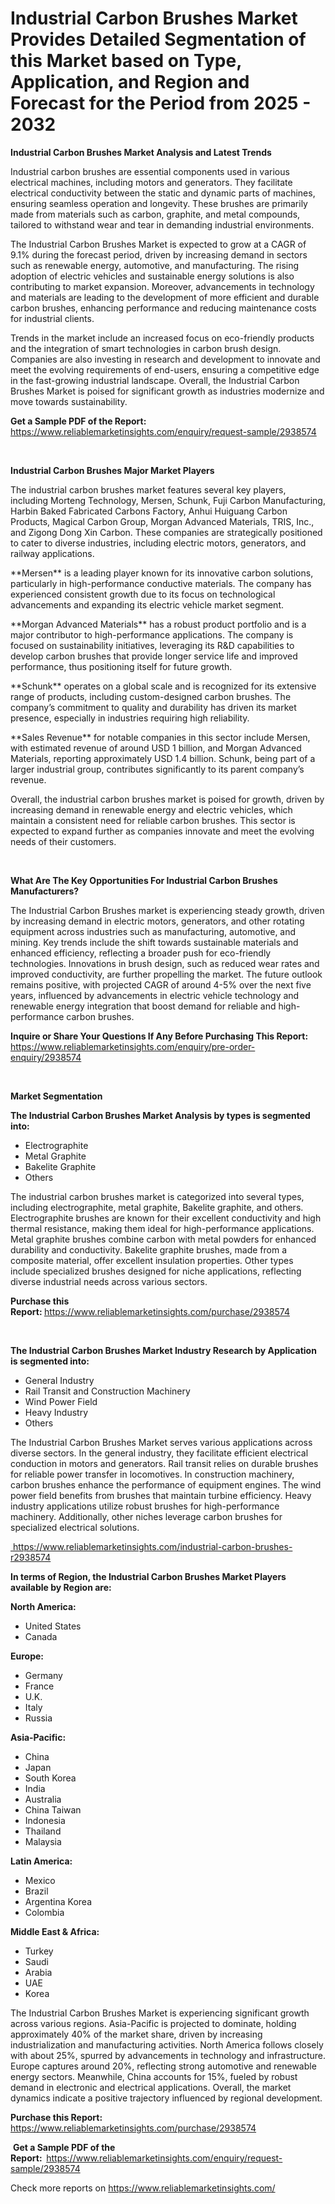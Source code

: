 <p><h1>Industrial Carbon Brushes Market Provides Detailed Segmentation of this Market based on Type, Application, and Region and Forecast for the Period from 2025 - 2032</h1></p><p><strong>Industrial Carbon Brushes Market Analysis and Latest Trends</strong></p>
<p><p>Industrial carbon brushes are essential components used in various electrical machines, including motors and generators. They facilitate electrical conductivity between the static and dynamic parts of machines, ensuring seamless operation and longevity. These brushes are primarily made from materials such as carbon, graphite, and metal compounds, tailored to withstand wear and tear in demanding industrial environments.</p><p>The Industrial Carbon Brushes Market is expected to grow at a CAGR of 9.1% during the forecast period, driven by increasing demand in sectors such as renewable energy, automotive, and manufacturing. The rising adoption of electric vehicles and sustainable energy solutions is also contributing to market expansion. Moreover, advancements in technology and materials are leading to the development of more efficient and durable carbon brushes, enhancing performance and reducing maintenance costs for industrial clients.</p><p>Trends in the market include an increased focus on eco-friendly products and the integration of smart technologies in carbon brush design. Companies are also investing in research and development to innovate and meet the evolving requirements of end-users, ensuring a competitive edge in the fast-growing industrial landscape. Overall, the Industrial Carbon Brushes Market is poised for significant growth as industries modernize and move towards sustainability.</p></p>
<p><strong>Get a Sample PDF of the Report:&nbsp;</strong> <a href="https://www.reliablemarketinsights.com/enquiry/request-sample/2938574?utm_campaign=2531&utm_medium=2&utm_source=Github&utm_content=ia&utm_term=15032025&utm_id=industrial-carbon-brushes">https://www.reliablemarketinsights.com/enquiry/request-sample/2938574</a></p>
<p>&nbsp;</p>
<p><strong>Industrial Carbon Brushes Major Market Players</strong></p>
<p><p>The industrial carbon brushes market features several key players, including Morteng Technology, Mersen, Schunk, Fuji Carbon Manufacturing, Harbin Baked Fabricated Carbons Factory, Anhui Huiguang Carbon Products, Magical Carbon Group, Morgan Advanced Materials, TRIS, Inc., and Zigong Dong Xin Carbon. These companies are strategically positioned to cater to diverse industries, including electric motors, generators, and railway applications.</p><p>**Mersen** is a leading player known for its innovative carbon solutions, particularly in high-performance conductive materials. The company has experienced consistent growth due to its focus on technological advancements and expanding its electric vehicle market segment.</p><p>**Morgan Advanced Materials** has a robust product portfolio and is a major contributor to high-performance applications. The company is focused on sustainability initiatives, leveraging its R&D capabilities to develop carbon brushes that provide longer service life and improved performance, thus positioning itself for future growth.</p><p>**Schunk** operates on a global scale and is recognized for its extensive range of products, including custom-designed carbon brushes. The company’s commitment to quality and durability has driven its market presence, especially in industries requiring high reliability.</p><p>**Sales Revenue** for notable companies in this sector include Mersen, with estimated revenue of around USD 1 billion, and Morgan Advanced Materials, reporting approximately USD 1.4 billion. Schunk, being part of a larger industrial group, contributes significantly to its parent company’s revenue.</p><p>Overall, the industrial carbon brushes market is poised for growth, driven by increasing demand in renewable energy and electric vehicles, which maintain a consistent need for reliable carbon brushes. This sector is expected to expand further as companies innovate and meet the evolving needs of their customers.</p></p>
<p>&nbsp;</p>
<p><strong>What Are The Key Opportunities For Industrial Carbon Brushes Manufacturers?</strong></p>
<p><p>The Industrial Carbon Brushes market is experiencing steady growth, driven by increasing demand in electric motors, generators, and other rotating equipment across industries such as manufacturing, automotive, and mining. Key trends include the shift towards sustainable materials and enhanced efficiency, reflecting a broader push for eco-friendly technologies. Innovations in brush design, such as reduced wear rates and improved conductivity, are further propelling the market. The future outlook remains positive, with projected CAGR of around 4-5% over the next five years, influenced by advancements in electric vehicle technology and renewable energy integration that boost demand for reliable and high-performance carbon brushes.</p></p>
<p><strong>Inquire or Share Your Questions If Any Before Purchasing This Report:</strong> <a href="https://www.reliablemarketinsights.com/enquiry/pre-order-enquiry/2938574?utm_campaign=2531&utm_medium=2&utm_source=Github&utm_content=ia&utm_term=15032025&utm_id=industrial-carbon-brushes">https://www.reliablemarketinsights.com/enquiry/pre-order-enquiry/2938574</a></p>
<p>&nbsp;</p>
<p><strong>Market Segmentation</strong></p>
<p><strong>The Industrial Carbon Brushes Market Analysis by types is segmented into:</strong></p>
<p><ul><li>Electrographite</li><li>Metal Graphite</li><li>Bakelite Graphite</li><li>Others</li></ul></p>
<p><p>The industrial carbon brushes market is categorized into several types, including electrographite, metal graphite, Bakelite graphite, and others. Electrographite brushes are known for their excellent conductivity and high thermal resistance, making them ideal for high-performance applications. Metal graphite brushes combine carbon with metal powders for enhanced durability and conductivity. Bakelite graphite brushes, made from a composite material, offer excellent insulation properties. Other types include specialized brushes designed for niche applications, reflecting diverse industrial needs across various sectors.</p></p>
<p><strong>Purchase this Report:&nbsp;</strong><a href="https://www.reliablemarketinsights.com/purchase/2938574?utm_campaign=2531&utm_medium=2&utm_source=Github&utm_content=ia&utm_term=15032025&utm_id=industrial-carbon-brushes">https://www.reliablemarketinsights.com/purchase/2938574</a></p>
<p>&nbsp;</p>
<p><strong>The Industrial Carbon Brushes Market Industry Research by Application is segmented into:</strong></p>
<p><ul><li>General Industry</li><li>Rail Transit and Construction Machinery</li><li>Wind Power Field</li><li>Heavy Industry</li><li>Others</li></ul></p>
<p><p>The Industrial Carbon Brushes Market serves various applications across diverse sectors. In the general industry, they facilitate efficient electrical conduction in motors and generators. Rail transit relies on durable brushes for reliable power transfer in locomotives. In construction machinery, carbon brushes enhance the performance of equipment engines. The wind power field benefits from brushes that maintain turbine efficiency. Heavy industry applications utilize robust brushes for high-performance machinery. Additionally, other niches leverage carbon brushes for specialized electrical solutions.</p></p>
<p><a href="https://www.reliablemarketinsights.com/industrial-carbon-brushes-r2938574?utm_campaign=2531&utm_medium=2&utm_source=Github&utm_content=ia&utm_term=15032025&utm_id=industrial-carbon-brushes">&nbsp;https://www.reliablemarketinsights.com/industrial-carbon-brushes-r2938574</a></p>
<p><strong>In terms of Region, the Industrial Carbon Brushes Market Players available by Region are:</strong></p>
<p>
    <p> <strong> North America: </strong>
        <ul>
            <li>United States</li>
            <li>Canada</li>
        </ul>
        </p> 
    <p> <strong> Europe: </strong>
        <ul>
            <li>Germany</li>
            <li>France</li>
            <li>U.K.</li>
            <li>Italy</li>
            <li>Russia</li>
        </ul>
        </p> 
    <p> <strong> Asia-Pacific: </strong>
        <ul>
            <li>China</li>
            <li>Japan</li>
            <li>South Korea</li>
            <li>India</li>
            <li>Australia</li>
            <li>China Taiwan</li>
            <li>Indonesia</li>
            <li>Thailand</li>
            <li>Malaysia</li>
        </ul>
        </p> 
    <p> <strong> Latin America: </strong>
        <ul>
            <li>Mexico</li>
            <li>Brazil</li>
            <li>Argentina Korea</li>
            <li>Colombia</li>
        </ul>
        </p> 
    <p> <strong> Middle East & Africa: </strong>
        <ul>
            <li>Turkey</li>
            <li>Saudi</li>
            <li>Arabia</li>
            <li>UAE</li>
            <li>Korea</li>
        </ul>
    </p>
    </p>
<p><p>The Industrial Carbon Brushes Market is experiencing significant growth across various regions. Asia-Pacific is projected to dominate, holding approximately 40% of the market share, driven by increasing industrialization and manufacturing activities. North America follows closely with about 25%, spurred by advancements in technology and infrastructure. Europe captures around 20%, reflecting strong automotive and renewable energy sectors. Meanwhile, China accounts for 15%, fueled by robust demand in electronic and electrical applications. Overall, the market dynamics indicate a positive trajectory influenced by regional development.</p></p>
<p><strong>Purchase this Report: </strong><a href="https://www.reliablemarketinsights.com/purchase/2938574?utm_campaign=2531&utm_medium=2&utm_source=Github&utm_content=ia&utm_term=15032025&utm_id=industrial-carbon-brushes">https://www.reliablemarketinsights.com/purchase/2938574</a></p>
<p>&nbsp;<strong>Get a Sample PDF of the Report:&nbsp;&nbsp;</strong><a href="https://www.reliablemarketinsights.com/enquiry/request-sample/2938574?utm_campaign=2531&utm_medium=2&utm_source=Github&utm_content=ia&utm_term=15032025&utm_id=industrial-carbon-brushes">https://www.reliablemarketinsights.com/enquiry/request-sample/2938574</a></p>
<p><strong></strong></p>
<p>Check more reports on <a href="https://www.reliablemarketinsights.com/?utm_campaign=2531&utm_medium=2&utm_source=Github&utm_content=ia&utm_term=15032025&utm_id=industrial-carbon-brushes">https://www.reliablemarketinsights.com/</a></p>